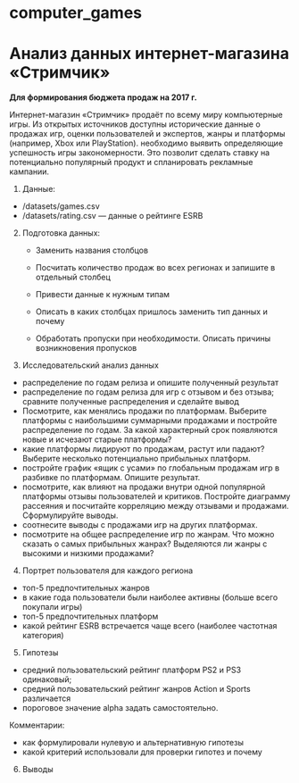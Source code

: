 # computer_games

# Анализ данных интернет-магазина «Стримчик» 

**Для формирования бюджета продаж на 2017 г.**

Интернет-магазин «Стримчик» продаёт по всему миру компьютерные игры. 
Из открытых источников доступны исторические данные о продажах игр, оценки пользователей и экспертов, жанры и платформы (например, Xbox или PlayStation). 
необходимо выявить определяющие успешность игры закономерности.
Это позволит сделать ставку на потенциально популярный продукт и спланировать рекламные кампании.

1. Данные: 

- /datasets/games.csv
- /datasets/rating.csv — данные о рейтинге ESRB

2. Подготовка данных:
    
    - Заменить названия столбцов

    - Посчитать количество продаж во всех регионах и запишите в отдельный столбец

    - Привести данные к нужным типам
    - Описать в каких столбцах пришлось заменить тип данных и почему
    
    - Обработать пропуски при необходимости. Описать причины возникновения пропусков

    
3. Исследовательский анализ данных

- распределение по годам релиза и опишите полученный результат
- распределение по годам релиза для игр с отзывом и без отзыва; cравните полученные распределения и сделайте вывод
- Посмотрите, как менялись продажи по платформам. Выберите платформы с наибольшими суммарными продажами и постройте распределение по годам. За какой характерный срок появляются новые и исчезают старые платформы?
- какие платформы лидируют по продажам, растут или падают? Выберите несколько потенциально прибыльных платформ.
- постройте график «ящик с усами» по глобальным продажам игр в разбивке по платформам. Опишите результат.
- посмотрите, как влияют на продажи внутри одной популярной платформы отзывы пользователей и критиков. Постройте диаграмму рассеяния и посчитайте корреляцию между отзывами и продажами. Сформулируйте выводы.
- соотнесите выводы с продажами игр на других платформах.
- посмотрите на общее распределение игр по жанрам. Что можно сказать о самых прибыльных жанрах? Выделяются ли жанры с высокими и низкими продажами?


4. Портрет пользователя для каждого региона

- топ-5 предпочтительных жанров
- в какие года пользователи были наиболее активны (больше всего покупали игры)
- топ-5 предпочтительных платформ
- какой рейтинг ESRB встречается чаще всего (наиболее частотная категория)


5. Гипотезы

- средний пользовательский рейтинг платформ PS2 и PS3 одинаковый;
- средний пользовательский рейтинг жанров Action и Sports различается
- пороговое значение alpha задать самостоятельно.

Комментарии:

- как формулировали нулевую и альтернативную гипотезы
- какой критерий использовали для проверки гипотез и почему

6. Выводы